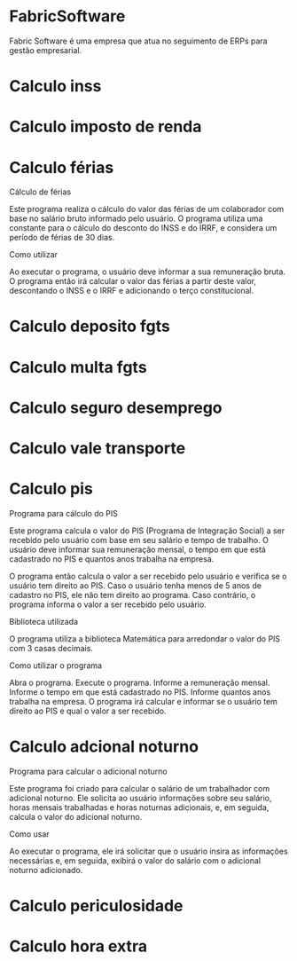 # FabricSoftware
Fabric Software é uma empresa que atua no seguimento de ERPs para gestão empresarial.




# Calculo inss




# Calculo imposto de renda




# Calculo férias

Cálculo de férias

Este programa realiza o cálculo do valor das férias de um colaborador com base no salário bruto informado pelo usuário. O programa utiliza uma constante para o cálculo do desconto do INSS e do IRRF, e considera um período de férias de 30 dias.

Como utilizar

Ao executar o programa, o usuário deve informar a sua remuneração bruta. O programa então irá calcular o valor das férias a partir deste valor, descontando o INSS e o IRRF e adicionando o terço constitucional.


# Calculo deposito fgts




# Calculo multa fgts




# Calculo seguro desemprego




# Calculo vale transporte




# Calculo pis

Programa para cálculo do PIS

Este programa calcula o valor do PIS (Programa de Integração Social) a ser recebido pelo usuário com base em seu salário e tempo de trabalho. O usuário deve informar sua remuneração mensal, o tempo em que está cadastrado no PIS e quantos anos trabalha na empresa.

O programa então calcula o valor a ser recebido pelo usuário e verifica se o usuário tem direito ao PIS. Caso o usuário tenha menos de 5 anos de cadastro no PIS, ele não tem direito ao programa. Caso contrário, o programa informa o valor a ser recebido pelo usuário.

Biblioteca utilizada

O programa utiliza a biblioteca Matemática para arredondar o valor do PIS com 3 casas decimais.

Como utilizar o programa

Abra o programa.
Execute o programa.
Informe a remuneração mensal.
Informe o tempo em que está cadastrado no PIS.
Informe quantos anos trabalha na empresa.
O programa irá calcular e informar se o usuário tem direito ao PIS e qual o valor a ser recebido.

# Calculo adcional noturno

Programa para calcular o adicional noturno

Este programa foi criado para calcular o salário de um trabalhador com adicional noturno. Ele solicita ao usuário informações sobre seu salário, horas mensais trabalhadas e horas noturnas adicionais, e, em seguida, calcula o valor do adicional noturno.

Como usar

Ao executar o programa, ele irá solicitar que o usuário insira as informações necessárias e, em seguida, exibirá o valor do salário com o adicional noturno adicionado.

# Calculo periculosidade




# Calculo hora extra
